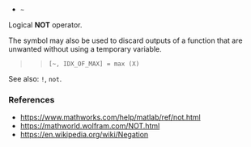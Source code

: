 * `~`

Logical **NOT** operator.

The symbol may also be used to discard outputs of a function that
are unwanted without using a temporary variable.

>> `[~, IDX_OF_MAX] = max (X)`

See also: `!`, `not`.

### References

* https://www.mathworks.com/help/matlab/ref/not.html
* https://mathworld.wolfram.com/NOT.html
* https://en.wikipedia.org/wiki/Negation
